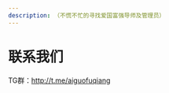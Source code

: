 ```yaml
---
description: （不慌不忙的寻找爱国富强导师及管理员）
---
```


# 联系我们

TG群：[http://](http://t.me/ngcss)[t.me/aiguofuqiang](https://t.me/aiguofuqiang)

